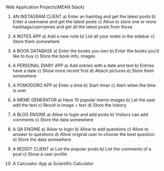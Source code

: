 Web Application Projects(MEAN Stack)

1. AN INSTAGRAM CLIENT
	a) Enter an hashtag and get the latest posts
	b) Enter a username and get the latest posts
	c) Allow to store one or more hashtags/usernames and get all the latest posts from those

2. A NOTES APP
	a) Add a new note
	b) List all your notes in the sidebar
	c) Store them somewhere

3. A BOOK DATABASE
	a) Enter the books you own
	b) Enter the books you’d like to buy
	c) Store the book info, images

4. A PERSONAL DIARY APP
	a) Add entries with a date and text
	b) Entries have a date
	c) Show more recent first
	d) Attach pictures
	e) Store them somewhere

5. A POMODORO APP
	a) Enter a time
	b) Start timer
	c) Alert when the time is over 

6. A MEME GENERATOR
	a) Have 10 popular meme images
	b) Let the user add the text
	c) Result is image + text
	d) Store the history

7. A BLOG ENGINE
	a) Allow to login and add posts
	b) Visitors can add comments
	c) Store the data somewhere

8. A QA ENGINE
	a) Allow to login
	b) Allow to add questions
	c) Allow to answer to questions
	d) Allow original user to choose the best question
	e) Store the data somewhere

9. A REDDIT CLIENT
	a) List the popular posts
	b) List the comments of a post
	c) Show a user profile

10. A Calculator App
	a) Scientific Calculator
